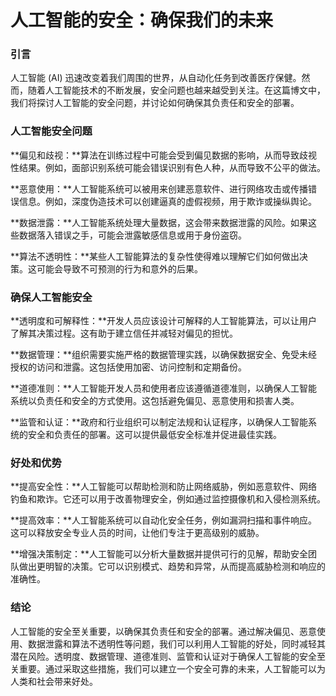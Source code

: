 # 人工智能的安全：确保我们的未来

### 引言

人工智能 (AI) 迅速改变着我们周围的世界，从自动化任务到改善医疗保健。然而，随着人工智能技术的不断发展，安全问题也越来越受到关注。在这篇博文中，我们将探讨人工智能的安全问题，并讨论如何确保其负责任和安全的部署。

### 人工智能安全问题

**偏见和歧视：**算法在训练过程中可能会受到偏见数据的影响，从而导致歧视性结果。例如，面部识别系统可能会错误识别有色人种，从而导致不公平的做法。

**恶意使用：**人工智能系统可以被用来创建恶意软件、进行网络攻击或传播错误信息。例如，深度伪造技术可以创建逼真的虚假视频，用于欺诈或操纵舆论。

**数据泄露：**人工智能系统处理大量数据，这会带来数据泄露的风险。如果这些数据落入错误之手，可能会泄露敏感信息或用于身份盗窃。

**算法不透明性：**某些人工智能算法的复杂性使得难以理解它们如何做出决策。这可能会导致不可预测的行为和意外的后果。

### 确保人工智能安全

**透明度和可解释性：**开发人员应该设计可解释的人工智能算法，可以让用户了解其决策过程。这有助于建立信任并减轻对偏见的担忧。

**数据管理：**组织需要实施严格的数据管理实践，以确保数据安全、免受未经授权的访问和泄露。这包括使用加密、访问控制和定期备份。

**道德准则：**人工智能开发人员和使用者应该遵循道德准则，以确保人工智能系统以负责任和安全的方式使用。这包括避免偏见、恶意使用和损害人类。

**监管和认证：**政府和行业组织可以制定法规和认证程序，以确保人工智能系统的安全和负责任的部署。这可以提供最低安全标准并促进最佳实践。

### 好处和优势

**提高安全性：**人工智能可以帮助检测和防止网络威胁，例如恶意软件、网络钓鱼和欺诈。它还可以用于改善物理安全，例如通过监控摄像机和入侵检测系统。

**提高效率：**人工智能系统可以自动化安全任务，例如漏洞扫描和事件响应。这可以释放安全专业人员的时间，让他们专注于更高级别的威胁。

**增强决策制定：**人工智能可以分析大量数据并提供可行的见解，帮助安全团队做出更明智的决策。它可以识别模式、趋势和异常，从而提高威胁检测和响应的准确性。

### 结论

人工智能的安全至关重要，以确保其负责任和安全的部署。通过解决偏见、恶意使用、数据泄露和算法不透明性等问题，我们可以利用人工智能的好处，同时减轻其潜在风险。透明度、数据管理、道德准则、监管和认证对于确保人工智能的安全至关重要。通过采取这些措施，我们可以建立一个安全可靠的未来，人工智能可以为人类和社会带来好处。
